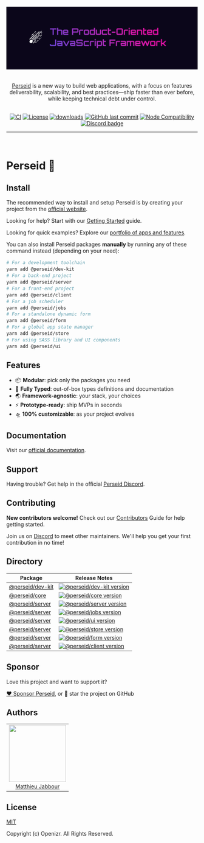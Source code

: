 ![The Product-oriented Framework](.github/assets/banner.png 'The Product-oriented Framework')

<p align="center">
  <br/>
  <a href="https://perseiv.dev">Perseid</a> is a new way to build web applications, with a focus on features deliverability, scalability, and best practices&mdash;ship faster than ever before, while keeping technical debt under control.
  <br/><br/>
</p>

<div align="center">

[![CI](https://github.com/vitejs/vite/actions/workflows/ci.yml/badge.svg?branch=main)](https://github.com/openizr/perseid)
[![License](https://img.shields.io/badge/License-MIT-green.svg)](https://github.com/openizr/perseid/blob/main/LICENSE)
[![downloads](https://img.shields.io/npm/dm/@perseid/server.svg?style=flat-square)](https://www.npmjs.com/package/@perseid/server)
[![GitHub last commit](https://img.shields.io/github/last-commit/openizr/perseid)](https://github.com/openizr/perseid/commits/main)
[![Node Compatibility](https://img.shields.io/node/v/@perseid/server.svg)](https://nodejs.org/en/about/previous-releases)
[![Discord badge](https://img.shields.io/discord/1279051839047729212?label=Discord&logo=Discord)](https://discord.gg/jsWCRMqM2K)

</div>

<hr />

<br/>

# Perseid 🌠

## Install

The recommended way to install and setup Perseid is by creating your project from the [official website](https://perseid.dev).

Looking for help? Start with our [Getting Started](https://perseid.dev/docs/learn/intro) guide.

Looking for quick examples? Explore our [portfolio of apps and features](https://perseid.dev/examples).

You can also install Perseid packages **manually** by running any of these command instead (depending on your need):

```bash
# For a development toolchain
yarn add @perseid/dev-kit
# For a back-end project
yarn add @perseid/server
# For a front-end project
yarn add @perseid/client
# For a job scheduler
yarn add @perseid/jobs
# For a standalone dynamic form
yarn add @perseid/form
# For a global app state manager
yarn add @perseid/store
# For using SASS library and UI components
yarn add @perseid/ui
```


## Features
- 📦 **Modular**: pick only the packages you need
- 🔑 **Fully Typed**: out-of-box types definitions and documentation
- 🌏 **Framework-agnostic**: your stack, your choices
- ⚡️ **Prototype-ready**: ship MVPs in seconds
- 🛸 **100% customizable**: as your project evolves


## Documentation

Visit our [official documentation](https://perseid.dev).


## Support

Having trouble? Get help in the official [Perseid Discord](https://discord.gg/jsWCRMqM2K).


## Contributing

**New contributors welcome!** Check out our [Contributors](CONTRIBUTING.md) Guide for help getting started.

Join us on [Discord](https://discord.gg/jsWCRMqM2K) to meet other maintainers. We'll help you get your first contribution in no time!


## Directory

| Package                                                                                    | Release Notes                                                                                                                                                                      |
| ------------------------------------------------------------------------------------------ | ---------------------------------------------------------------------------------------------------------------------------------------------------------------------------------- |
| [@perseid/dev-kit](packages/dev-kit)                                                                    | [![@perseid/dev-kit version](https://img.shields.io/npm/v/@perseid/dev-kit.svg?label=%20)](CHANGELOG.md)                                                                                  |
| [@perseid/core](packages/core)                                                                    | [![@perseid/core version](https://img.shields.io/npm/v/@perseid/core.svg?label=%20)](CHANGELOG.md)                                                                                  |
| [@perseid/server](packages/server)                                                                    | [![@perseid/server version](https://img.shields.io/npm/v/@perseid/server.svg?label=%20)](CHANGELOG.md)                                                                                  |
| [@perseid/server](packages/jobs)                                                                    | [![@perseid/jobs version](https://img.shields.io/npm/v/@perseid/jobs.svg?label=%20)](CHANGELOG.md)                                                                                  |
| [@perseid/server](packages/ui)                                                                    | [![@perseid/ui version](https://img.shields.io/npm/v/@perseid/ui.svg?label=%20)](CHANGELOG.md)                                                                                  |
| [@perseid/server](packages/store)                                                                    | [![@perseid/store version](https://img.shields.io/npm/v/@perseid/store.svg?label=%20)](CHANGELOG.md)                                                                                  |
| [@perseid/server](packages/form)                                                                    | [![@perseid/form version](https://img.shields.io/npm/v/@perseid/form.svg?label=%20)](CHANGELOG.md)                                                                                  |
| [@perseid/server](packages/client)                                                                    | [![@perseid/client version](https://img.shields.io/npm/v/@perseid/client.svg?label=%20)](CHANGELOG.md)                                                                                  |


## Sponsor

Love this project and want to support it?


[❤️ Sponsor Perseid](https://github.com/sponsors/openizr), or 🌟 star the project on GitHub


## Authors

<table>
  <tbody>
    <tr>
      <td align="center">
        <img width="150" height="150" src="https://avatars.githubusercontent.com/u/29428247?v=4&s=150">
        </br>
        <a href="https://github.com/matthieujabbour">Matthieu Jabbour</a>
      </td>
    </tr>
  <tbody>
</table>


## License

[MIT](http://opensource.org/licenses/MIT)

Copyright (c) Openizr. All Rights Reserved.
